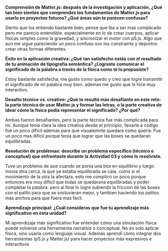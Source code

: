 **Comprensión de Matter.js: después de la investigación y aplicación, ¿Qué tan bien sientes que comprendes los fundamentos de Matter.js para usarlo en proyectos futuros? ¿Qué áreas aún te parecen confusas?**

Siento que los entiendo bastante bien, pense que iba a ser mas complicado pero me parecio entendible. especialmente en lo de crear cuerpos, aplicar físicas simples como la gravedad, y sincronizar el motor con p5.js. Algo que aun me sigue pareciendo un poco confuso son los constraints y deprotno crear otras formas diferentes. 

**Éxito en la aplicación creativa: ¿Qué tan satisfecho estás con el resultado de tu animación de tipografía semántica? ¿Lograste comunicar el significado de la palabra a través de la física como te lo propusiste?**

Estoy bastante satisfecha, me gusto como quedo y creo que logre transmitir el significado de mi palabra muy bien. ademas me gusto que lo hice muy interactivo.

**Desafío técnico vs. creativo: ¿Qué te resultó más desafiante en este reto: la parte técnica de usar Matter.js y formar las letras, o la parte creativa de idear cómo la física podía representar el significado? ¿Por qué?**

Ambas fueron desafiantes, pero la parte técnica fue más complicada para mí. Aunque tenía clara la idea creativa desde el principio, llevarla a código fue un poco dificil ademas para que visualemnte quedara como queria. Fue un poco mas dificil porque tenia que lograr que las boxes se quedaran equilibradas. 

**Resolución de problemas: describe un problema específico (técnico o conceptual) que enfrentaste durante la Actividad 03 y cómo lo resolviste.**

Tuve un problema de que cuando se ponia una box en equilibrio y luego movia otra cerca, la que ya estaba equilibrada se caia. como si el movimiento de la otra la afectara. esto me complico un poco porque entonces era muy dificil que todas se quedarana equilibradas y poder completar la palabra. pero al final lo logre subiendo la friccion de las boxes con el palito para que se sostuvieran mejor, y tambien haciendo los palitos mas anchos para que fuera mas facil. 

**Aprendizaje principal: ¿Cuál consideras que fue tu aprendizaje más significativo en esta unidad?**

Mi aprendizaje más significativo fue entender cómo una simulación física puede volverse una herramienta narrativa o conceptual. No es solo aplicar física, sino usarla como lenguaje visual. Además aprendi cómo integrar dos herramientas (p5.js y Matter.js) para hacer proyectos más expresivos e interactivos
